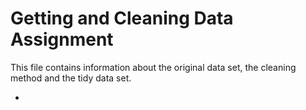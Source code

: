 # Getting and Cleaning Data Assignment
This file contains information about the original data set, the cleaning method and the tidy data set.

*


